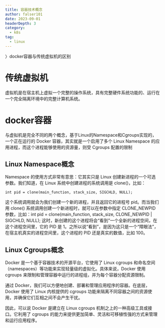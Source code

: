 ```yaml
---
title: 容器技术概念
author: falser101
date: 2023-09-01
headerDepth: 3
category:
  - k8s
tag:
  - linux
---
```


〉docker容器与传统虚拟机的区别

# 传统虚拟机
虚拟机是在宿主机上虚拟一个完整的操作系统，具有完整硬件系统功能的、运行在一个完全隔离环境中的完整计算机系统。

# docker容器
与虚拟机是完全不同的两个概念，基于Linux的Namespace和Cgroups实现的，一个正在运行的 Docker 容器，其实就是一个启用了多个 Linux Namespace 的应用进程，而这个进程能够使用的资源量，则受 Cgroups 配置的限制

## Linux Namespace概念
Namespace 的使用方式非常有意思：它其实只是 Linux 创建新进程的一个可选参数。我们知道，在 Linux 系统中创建进程的系统调用是 clone()，比如：
```
int pid = clone(main_function, stack_size, SIGCHLD, NULL);
```
这个系统调用就会为我们创建一个新的进程，并且返回它的进程号 pid。而当我们用 clone() 系统调用创建一个新进程时，就可以在参数中指定 CLONE_NEWPID 参数，比如：int pid = clone(main_function, stack_size, CLONE_NEWPID | SIGCHLD, NULL); 这时，新创建的这个进程将会“看到”一个全新的进程空间，在这个进程空间里，它的 PID 是 1。之所以说“看到”，是因为这只是一个“障眼法”，在宿主机真实的进程空间里，这个进程的 PID 还是真实的数值，比如 100。

## Linux Cgroups概念
Docker 是一个基于容器技术的开源平台，它使用了 Linux cgroups 和命名空间（namespaces）等功能来实现轻量级的虚拟化。具体来说，Docker 使用 cgroups 来限制和管理容器中运行的进程组，并为每个容器分配资源限制。

通过 Docker，我们可以方便地创建、部署和管理应用程序的容器。在底层，Docker 使用了 Linux 内核提供的 cgroups 功能来隔离不同容器之间的资源使用，并确保它们互相之间不会产生干扰。

因此，可以说 Docker 是建立在 Linux cgroups 机制之上的一种高级工具或接口。它利用了 cgroups 的能力来提供更加简单、灵活和可移植性强的方式来管理和运行应用程序。